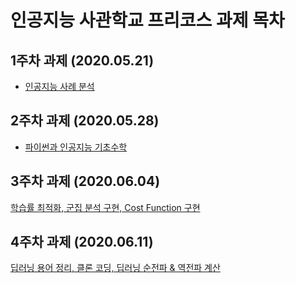 # 인공지능 사관학교 프리코스 과제 목차 

## 1주차 과제 (2020.05.21)

- [인공지능 사례 분석 ](https://github.com/aptx4850/aptx4850.github.io/blob/master/1%EC%A3%BC%EC%B0%A8%EA%B3%BC%EC%A0%9C.ipynb)

## 2주차 과제 (2020.05.28)

- [파이썬과 인공지능 기초수학](https://github.com/aptx4850/aptx4850.github.io/blob/master/2%EC%A3%BC%EC%B0%A8%EA%B3%BC%EC%A0%9C.ipynb)

## 3주차 과제 (2020.06.04)

[학습률 최적화, 군집 분석 구현, Cost Function 구현](https://github.com/aptx4850/aptx4850.github.io/blob/master/3%EC%A3%BC%EC%B0%A8_%EA%B3%BC%EC%A0%9C.ipynb)

## 4주차 과제 (2020.06.11)

[딥러닝 용어 정리, 클론 코딩, 딥러닝 순전파 & 역전파 계산](https://github.com/aptx4850/aptx4850.github.io/blob/master/3%EC%A3%BC%EC%B0%A8_%EA%B3%BC%EC%A0%9C.ipynb)
